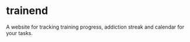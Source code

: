 # trainend
A website for tracking training progress, addiction streak and calendar for your tasks. 
